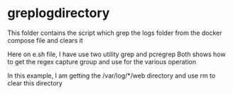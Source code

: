 # greplogdirectory
This folder contains the script which grep the logs folder from the docker compose file and clears it

Here on e.sh file,
I have use two utility grep and pcregrep
Both shows how to get the regex capture group and use for the various operation

In this example, I am getting the /var/log/*/web directory and use rm to clear this directory